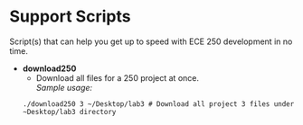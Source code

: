 # Support Scripts

Script(s) that can help you get up to speed with ECE 250 development in no time.

- **download250**
    - Download all files for a 250 project at once.  
    _Sample usage:_
    ```
    ./download250 3 ~/Desktop/lab3 # Download all project 3 files under ~Desktop/lab3 directory
    ```
